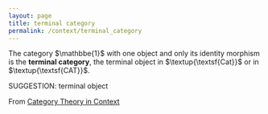 ```yaml
---
layout: page
title: terminal category
permalink: /context/terminal_category
---
```

 The category $\mathbbe{1}$ with one object and only its identity morphism is the **terminal category**, the terminal object in $\textup{\textsf{Cat}}$ or in $\textup{\textsf{CAT}}$.


SUGGESTION: terminal object

From [Category Theory in Context](https://mathgloss.github.io/MathGloss/context.html)